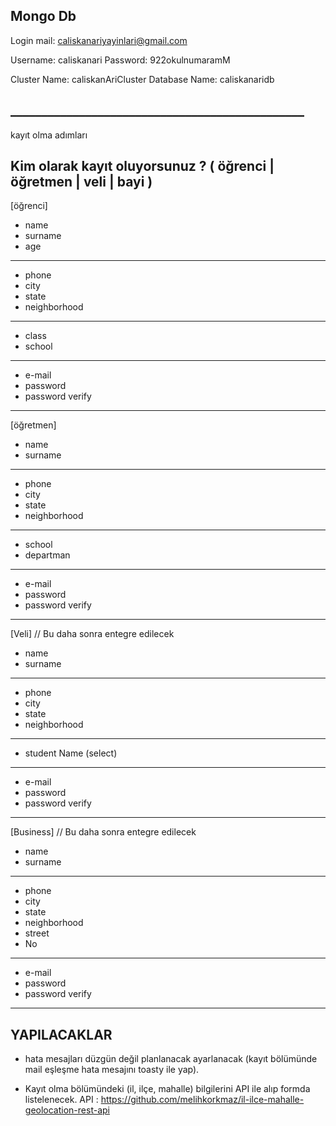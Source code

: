 ## Mongo Db
Login mail: caliskanariyayinlari@gmail.com

Username: caliskanari
Password: 922okulnumaramM

Cluster Name: caliskanAriCluster
Database Name: caliskanaridb
## _______________________________________________
kayıt olma adımları

## Kim olarak kayıt oluyorsunuz ? ( öğrenci | öğretmen | veli | bayi )
[öğrenci]
- name
- surname
- age
-------------------
- phone
- city
- state
- neighborhood
-------------------
- class
- school
-------------------
- e-mail
- password
- password verify
-------------------

[öğretmen]
- name
- surname
-------------------
- phone
- city
- state
- neighborhood
-------------------
- school
- departman
-------------------
- e-mail
- password
- password verify
-------------------

[Veli]
// Bu daha sonra entegre edilecek
- name
- surname
-------------------
- phone
- city
- state
- neighborhood
-------------------
- student Name (select)
-------------------
- e-mail
- password
- password verify
-------------------

[Business]
// Bu daha sonra entegre edilecek
- name
- surname
-------------------
- phone
- city
- state
- neighborhood
- street
- No
-------------------
- e-mail
- password
- password verify
-------------------


## YAPILACAKLAR

- hata mesajları düzgün değil planlanacak ayarlanacak (kayıt bölümünde mail eşleşme hata mesajını toasty ile yap).

- Kayıt olma bölümündeki (il, ilçe, mahalle) bilgilerini API ile alıp formda listelenecek.
API : https://github.com/melihkorkmaz/il-ilce-mahalle-geolocation-rest-api




